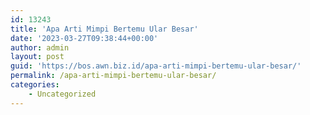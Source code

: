```yaml
---
id: 13243
title: 'Apa Arti Mimpi Bertemu Ular Besar'
date: '2023-03-27T09:38:44+00:00'
author: admin
layout: post
guid: 'https://bos.awn.biz.id/apa-arti-mimpi-bertemu-ular-besar/'
permalink: /apa-arti-mimpi-bertemu-ular-besar/
categories:
    - Uncategorized
---
```



